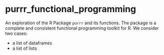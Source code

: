 # purrr_functional_programming

An exploration of the R Package `purrr` and its functions. The package is a complete and consistent functional programming toolkit for R.
We consider two cases:

* a list of dataframes
* a list of lists
